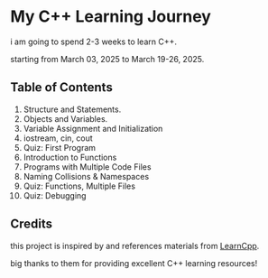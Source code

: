 # My C++ Learning Journey

i am going to spend 2-3 weeks to learn C++.

starting from March 03, 2025 to March 19-26, 2025.

## Table of Contents

01. Structure and Statements.
02. Objects and Variables.
03. Variable Assignment and Initialization
04. iostream, cin, cout
05. Quiz: First Program
06. Introduction to Functions
07. Programs with Multiple Code Files
08. Naming Collisions & Namespaces
09. Quiz: Functions, Multiple Files
10. Quiz: Debugging

## Credits

this project is inspired by and references materials from [LearnCpp](https://www.learncpp.com/).  

big thanks to them for providing excellent C++ learning resources!  
